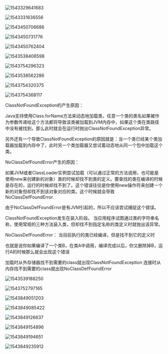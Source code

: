 ![1543329641683](D:\workspace\Github\node\瑞秋\JVM\assets\1543329641683.png)



![1543331636556](D:\workspace\Github\node\瑞秋\JVM\assets\1543331636556.png)



![1543450706686](D:\workspace\Github\node\瑞秋\JVM\assets\1543450706686.png)



![1543450731776](D:\workspace\Github\node\瑞秋\JVM\assets\1543450731776.png)



![1543450762404](D:\workspace\Github\node\瑞秋\JVM\assets\1543450762404.png)



![1543538406598](D:\workspace\Github\node\瑞秋\JVM\assets\1543538406598.png)



![1543754296323](D:\workspace\Github\node\瑞秋\JVM\assets\1543754296323.png)



![1543538562286](D:\workspace\Github\node\瑞秋\JVM\assets\1543538562286.png)

![1543754320375](D:\workspace\Github\node\瑞秋\JVM\assets\1543754320375.png)



![1543754368117](D:\workspace\Github\node\瑞秋\JVM\assets\1543754368117.png)



ClassNotFoundException的产生原因：

Java支持使用Class.forName方法来动态地加载类，任意一个类的类名如果被作为参数传递给这个方法都将导致该类被加载到JVM内存中，如果这个类在类路径中没有被找到，那么此时就会在运行时抛出ClassNotFoundException异常。

另外还有一个导致ClassNotFoundException的原因就是：当一个类已经某个类加载器加载到内存中了，此时另一个类加载器又尝试着动态地从同一个包中加载这个类。

NoClassDefFoundError产生的原因：

如果JVM或者ClassLoader实例尝试加载（可以通过正常的方法调用，也可能是使用new来创建新的对象）类的时候却找不到类的定义。要查找的类在编译的时候是存在的，运行的时候却找不到了。这个错误往往是你使用new操作符来创建一个新的对象但却找不到该对象对应的类。这个时候就会导致NoClassDefFoundError.

由于NoClassDefFoundError是有JVM引起的，所以不应该尝试捕捉这个错误。



ClassNotFoundException发生在装入阶段。 
当应用程序试图通过类的字符串名称，使用常规的三种方法装入类，但却找不到指定名称的类定义时就抛出该异常。

NoClassDefFoundError： 当目前执行的类已经编译，但是找不到它的定义时

也就是说你如果编译了一个类B，在类A中调用，编译完成以后，你又删除掉B，运行A的时候那么就会出现这个错误

加载时从外存储器找不到需要的class就出现ClassNotFoundException 
连接时从内存找不到需要的class就出现NoClassDefFoundError



![1543539188250](D:\workspace\Github\node\瑞秋\JVM\assets\1543539188250.png)



![1543752797165](D:\workspace\Github\node\瑞秋\JVM\assets\1543752797165.png)



![1543849051203](D:\workspace\Github\node\瑞秋\JVM\assets\1543849051203.png)

![1543849085422](D:\workspace\Github\node\瑞秋\JVM\assets\1543849085422.png)



![1543849126637](D:\workspace\Github\node\瑞秋\JVM\assets\1543849126637.png)

![1543849154896](D:\workspace\Github\node\瑞秋\JVM\assets\1543849154896.png)



![1543849194651](D:\workspace\Github\node\瑞秋\JVM\assets\1543849194651.png)

![1543849235912](D:\workspace\Github\node\瑞秋\JVM\assets\1543849235912.png)